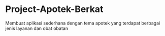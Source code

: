 # Project-Apotek-Berkat
Membuat aplikasi sederhana dengan tema apotek yang terdapat berbagai jenis layanan dan obat obatan
